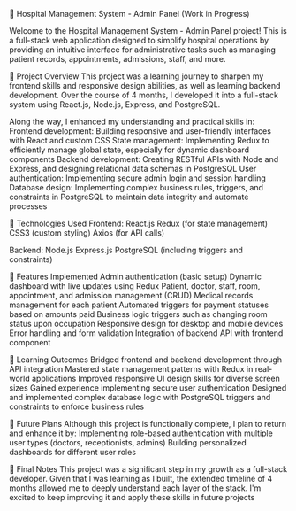 🏥 Hospital Management System - Admin Panel (Work in Progress)

Welcome to the Hospital Management System - Admin Panel project! This is a full-stack web application designed to simplify hospital operations by providing an intuitive interface for administrative tasks such as managing patient records, appointments, admissions, staff, and more.

🚀 Project Overview
This project was a learning journey to sharpen my frontend skills and responsive design abilities, as well as learning backend development. Over the course of 4 months, I developed it into a full-stack system using React.js, Node.js, Express, and PostgreSQL.

Along the way, I enhanced my understanding and practical skills in:
Frontend development: Building responsive and user-friendly interfaces with React and custom CSS
State management: Implementing Redux to efficiently manage global state, especially for dynamic dashboard components
Backend development: Creating RESTful APIs with Node and Express, and designing relational data schemas in PostgreSQL
User authentication: Implementing secure admin login and session handling
Database design: Implementing complex business rules, triggers, and constraints in PostgreSQL to maintain data integrity and automate processes

🔧 Technologies Used
Frontend:
React.js
Redux (for state management)
CSS3 (custom styling)
Axios (for API calls)

Backend:
Node.js
Express.js
PostgreSQL (including triggers and constraints)

🎯 Features Implemented
Admin authentication (basic setup)
Dynamic dashboard with live updates using Redux
Patient, doctor, staff, room, appointment, and admission management (CRUD)
Medical records management for each patient
Automated triggers for payment statuses based on amounts paid
Business logic triggers such as changing room status upon occupation
Responsive design for desktop and mobile devices
Error handling and form validation
Integration of backend API with frontend component

🌱 Learning Outcomes
Bridged frontend and backend development through API integration
Mastered state management patterns with Redux in real-world applications
Improved responsive UI design skills for diverse screen sizes
Gained experience implementing secure user authentication
Designed and implemented complex database logic with PostgreSQL triggers and constraints to enforce business rules

🔮 Future Plans
Although this project is functionally complete, I plan to return and enhance it by:
Implementing role-based authentication with multiple user types (doctors, receptionists, admins)
Building personalized dashboards for different user roles

📌 Final Notes
This project was a significant step in my growth as a full-stack developer. Given that I was learning as I built, the extended timeline of 4 months allowed me to deeply understand each layer of the stack. I'm excited to keep improving it and apply these skills in future projects
